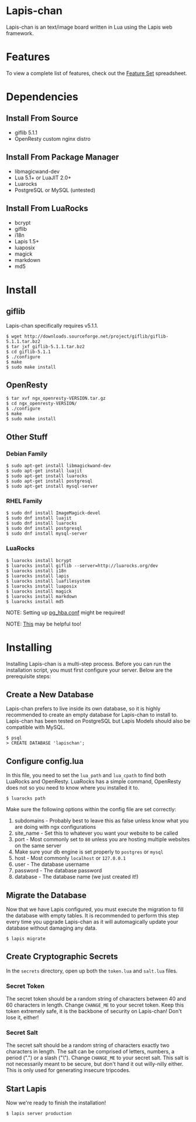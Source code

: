 # Lapis-chan

Lapis-chan is an text/image board written in Lua using the Lapis web framework.

# Features

To view a complete list of features, check out the [Feature Set](https://docs.google.com/spreadsheets/d/19WfJm5cT_QHkuStD4NbuWLZ8EEhr23yEmJbS083mjQE/edit?usp=sharing) spreadsheet.

# Dependencies

## Install From Source

* giflib 5.1.1
* OpenResty custom nginx distro

## Install From Package Manager

* libmagicwand-dev
* Lua 5.1+ or LuaJIT 2.0+
* Luarocks
* PostgreSQL or MySQL (untested)

## Install From LuaRocks

* bcrypt
* giflib
* i18n
* Lapis 1.5+
* luaposix
* magick
* markdown
* md5

# Install

## giflib

Lapis-chan specifically requires v5.1.1.

```
$ wget http://downloads.sourceforge.net/project/giflib/giflib-5.1.1.tar.bz2
$ tar jxf giflib-5.1.1.tar.bz2
$ cd giflib-5.1.1
$ ./configure
$ make
$ sudo make install
```

## OpenResty

```
$ tar xvf ngx_openresty-VERSION.tar.gz
$ cd ngx_openresty-VERSION/
$ ./configure
$ make
$ sudo make install
```

## Other Stuff

### Debian Family

```
$ sudo apt-get install libmagickwand-dev
$ sudo apt-get install luajit
$ sudo apt-get install luarocks
$ sudo apt-get install postgresql
$ sudo apt-get install mysql-server
```

### RHEL Family

```
$ sudo dnf install ImageMagick-devel
$ sudo dnf install luajit
$ sudo dnf install luarocks
$ sudo dnf install postgresql
$ sudo dnf install mysql-server
```

### LuaRocks

```
$ luarocks install bcrypt
$ luarocks install giflib --server=http://luarocks.org/dev
$ luarocks install i18n
$ luarocks install lapis
$ luarocks install luafilesystem
$ luarocks install luaposix
$ luarocks install magick
$ luarocks install markdown
$ luarocks install md5
```

NOTE: Setting up [pg_hba.conf](https://github.com/leafo/pgmoon/issues/19) might be required!

NOTE: [This](https://fedoraproject.org/wiki/PostgreSQL#User_Creation_and_Database_Creation) may be helpful too!

# Installing

Installing Lapis-chan is a multi-step process. Before you can run the installation script, you must first configure your server. Below are the prerequisite steps:

## Create a New Database

Lapis-chan prefers to live inside its own database, so it is highly recommended to create an empty database for Lapis-chan to install to. Lapis-chan has been tested on PostgreSQL but Lapis Models should also be compatible with MySQL.

```
$ psql
> CREATE DATABASE 'lapischan';
```

## Configure config.lua

In this file, you need to set the `lua_path` and `lua_cpath` to find both LuaRocks and OpenResty. LuaRocks has a simple command, OpenResty does not so you need to know where you installed it to.

```
$ luarocks path
```

Make sure the following options within the config file are set correctly:

1. subdomains - Probably best to leave this as false unless know what you are doing with ngx configurations
1. site_name  - Set this to whatever you want your website to be called
1.	port - Most commonly set to `80` unless you are hosting multiple websites on the same server
1. Make sure your db engine is set properly to `postgres` or `mysql`
1. host - Most commonly `localhost` or `127.0.0.1`
1. user - The database username
1. password - The database password
1. database - The database name (we just created it!)

## Migrate the Database

Now that we have Lapis configured, you must execute the migration to fill the database with empty tables. It is recommended to perform this step every time you upgrade Lapis-chan as it will automagically update your database without damaging any data.

```
$ lapis migrate
```

## Create Cryptographic Secrets

In the `secrets` directory, open up both the `token.lua` and `salt.lua` files.

### Secret Token

The secret token should be a random string of characters between 40 and 60 characters in length. Change `CHANGE_ME` to your secret token. Keep this token extremely safe, it is the backbone of security on Lapis-chan! Don't lose it, either!

### Secret Salt

The secret salt should be a random string of characters exactly two characters in length. The salt can be comprised of letters, numbers, a period (".") or a slash ("\\"). Change `CHANGE_ME` to your secret salt. This salt is not necessarily meant to be secure, but don't hand it out willy-nilly either. This is only used for generating insecure tripcodes.

## Start Lapis

Now we're ready to finish the installation!

```
$ lapis server production
```
